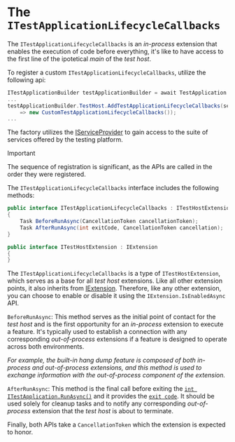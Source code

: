 # The `ITestApplicationLifecycleCallbacks`

The `ITestApplicationLifecycleCallbacks` is an *in-process* extension that enables the execution of code before everything, it's like to have access to the first line of the ipotetical *main* of the *test host*.

To register a custom `ITestApplicationLifecycleCallbacks`, utilize the following api:

```cs
ITestApplicationBuilder testApplicationBuilder = await TestApplication.CreateBuilderAsync(args);
...
testApplicationBuilder.TestHost.AddTestApplicationLifecycleCallbacks(serviceProvider
    => new CustomTestApplicationLifecycleCallbacks());
...
```

The factory utilizes the [IServiceProvider](iserviceprovider.md) to gain access to the suite of services offered by the testing platform.

> [!IMPORTANT]
> The sequence of registration is significant, as the APIs are called in the order they were registered.

The `ITestApplicationLifecycleCallbacks` interface includes the following methods:

```cs
public interface ITestApplicationLifecycleCallbacks : ITestHostExtension
{
    Task BeforeRunAsync(CancellationToken cancellationToken);
    Task AfterRunAsync(int exitCode, CancellationToken cancellation);
}

public interface ITestHostExtension : IExtension
{
}
```

The `ITestApplicationLifecycleCallbacks` is a type of `ITestHostExtension`, which serves as a base for all *test host* extensions. Like all other extension points, it also inherits from [IExtension](iextension.md). Therefore, like any other extension, you can choose to enable or disable it using the `IExtension.IsEnabledAsync` API.

`BeforeRunAsync`: This method serves as the initial point of contact for the *test host* and is the first opportunity for an *in-process* extension to execute a feature. It's typically used to establish a connection with any corresponding *out-of-process* extensions if a feature is designed to operate across both environments.

*For example, the built-in hang dump feature is composed of both *in-process* and *out-of-process* extensions, and this method is used to exchange information with the *out-of-process* component of the extension.*

`AfterRunAsync`: This method is the final call before exiting the [`int ITestApplication.RunAsync()`](architecture.md) and it provides the [`exit code`](exitcodes.md). It should be used solely for cleanup tasks and to notify any corresponding *out-of-process* extension that the *test host* is about to terminate.

Finally, both APIs take a `CancellationToken` which the extension is expected to honor.
